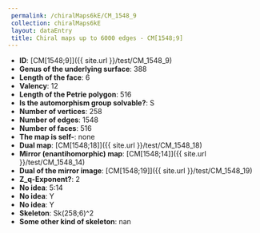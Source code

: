 ```yaml
--- 
 permalink: /chiralMaps6kE/CM_1548_9 
 collection: chiralMaps6kE
 layout: dataEntry
 title: Chiral maps up to 6000 edges - CM[1548;9]
---
```


- **ID**: [CM[1548;9]]({{ site.url }}/test/CM_1548_9)
- **Genus of the underlying surface**: 388
- **Length of the face**: 6
- **Valency**: 12
- **Length of the Petrie polygon**: 516
- **Is the automorphism group solvable?**: S
- **Number of vertices**: 258
- **Number of edges**: 1548
- **Number of faces**: 516
- **The map is self-**: none
- **Dual map**: [CM[1548;18]]({{ site.url }}/test/CM_1548_18)
- **Mirror (enantihomorphic) map**: [CM[1548;14]]({{ site.url }}/test/CM_1548_14)
- **Dual of the mirror image**: [CM[1548;19]]({{ site.url }}/test/CM_1548_19)
- **Z_q-Exponent?**: 2
- **No idea**:  5:14
- **No idea**: Y
- **No idea**: Y
- **Skeleton**: Sk(258;6)^2
- **Some other kind of skeleton**: nan
